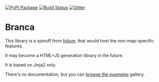 [![PyPI Package](https://img.shields.io/pypi/v/branca.svg)](https://pypi.python.org/pypi/branca) [![Build Status](https://travis-ci.org/python-visualization/branca.svg?branch=master)](https://travis-ci.org/python-visualization/branca) [![Gitter](https://badges.gitter.im/python-visualization/folium.svg)](https://gitter.im/python-visualization/folium)

# Branca

This library is a spinoff from [folium](https://github.com/python-visualization/folium),
that would host the non-map-specific features.

It may become a HTML+JS generation library in the future.

It is based on Jinja2 only.

There's no documentation,
but you can [browse the examples](http://nbviewer.jupyter.org/github/python-visualization/branca/tree/master/examples) gallery.
